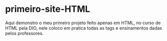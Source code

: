 # primeiro-site-HTML
 Aqui demonstro o meu primeiro projeto feito apenas em HTML, no curso de HTML pela DIO, nele coloco em pratica todas as tags e ensinamentos dadas pelos professores.
